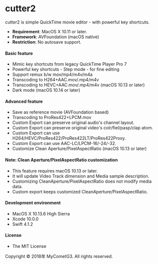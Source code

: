 # cutter2

cutter2 is simple QuickTime movie editor - with powerful key shortcuts.

- __Requirement__: MacOS X 10.11 or later.
- __Framework__: AVFoundation (macOS native)
- __Restriction__: No autosave support.

#### Basic feature
- Mimic key shortcuts from legacy QuickTime Player Pro 7
- Powerful key shortcuts - Step mode - for fine editing
- Support remux b/w mov/mp4/m4v/m4a
- Transcoding to H264+AAC.mov/.mp4/m4v
- Transcoding to HEVC+AAC.mov/.mp4/m4v (macOS 10.13 or later)
- Dark mode (macOS 10.14 or later)

#### Advanced feature
- Save as reference movie (AVFoundation based)
- Transcoding to ProRes422+LPCM.mov
- Custom Export can preserve original audio's channel layout.
- Custom Export can preserve original video's colr/fiel/pasp/clap atom.
- Custom Export can use H264/HEVC/ProRes422/ProRes422LT/ProRes422Proxy.
- Custom Export can use AAC-LC/LPCM-16/-24/-32.
- Customize Clean Aperture/PixelAspectRatio (macOS 10.13 or later)

#### Note: Clean Aperture/PixelAspectRatio customization
- This feature requires macOS 10.13 or later.
- It will update Video Track dimension and Media sample description.
- Customizing CleanAperture/PixelAspectRatio does not modify media data.
- Custom export keeps customized CleanAperture/PixelAspectRatio.

#### Development environment
- MacOS X 10.13.6 High Sierra
- Xcode 10.0.0
- Swift 4.1.2

#### License
- The MIT License

Copyright © 2018年 MyCometG3. All rights reserved.
